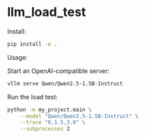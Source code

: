 # llm_load_test

Install:

```bash
pip install -e .
```

Usage:

Start an OpenAI-compatible server:

```bash
vllm serve Qwen/Qwen2.5-1.5B-Instruct
```

Run the load test:

```bash
python -m my_project.main \
    --model "Qwen/Qwen2.5-1.5B-Instruct" \
    --trace "0,1.5,3.0" \
    --subprocesses 2
```